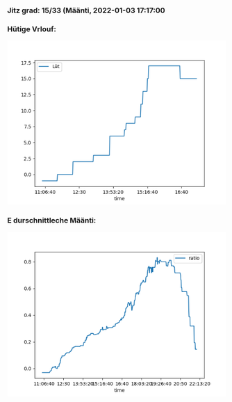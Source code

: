 ### Jitz grad: 15/33 (Määnti, 2022-01-03 17:17:00

### Hütige Vrlouf:
![Graph](Today.png)

### E durschnittleche Määnti:
![Graph](Määnti.png)